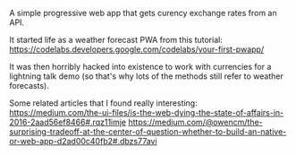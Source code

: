 A simple progressive web app that gets curency exchange rates from an API.

It started life as a weather forecast PWA from this tutorial: https://codelabs.developers.google.com/codelabs/your-first-pwapp/

It was then horribly hacked into existence to work with currencies for a lightning talk demo (so that's why lots of the methods still refer to weather forecasts).

Some related articles that I found really interesting:
https://medium.com/the-ui-files/is-the-web-dying-the-state-of-affairs-in-2016-2aad56ef8466#.rqz11imje
https://medium.com/@owencm/the-surprising-tradeoff-at-the-center-of-question-whether-to-build-an-native-or-web-app-d2ad00c40fb2#.dbzs77avi
  

 